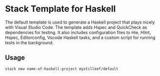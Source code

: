 # Stack Template for Haskell

The default template is used to generate a Haskell project that plays nicely with Visual Studio Code. The template adds Hspec and QuickCheck as dependencies for testing. It also includes configuration files to Hie, Hlint, Hspec, Editorconfig, Vscode Haskell tasks, and a custom script for running tests in the background.

## Usage

`stack new name-of-haskell-project mystilleef/default`
